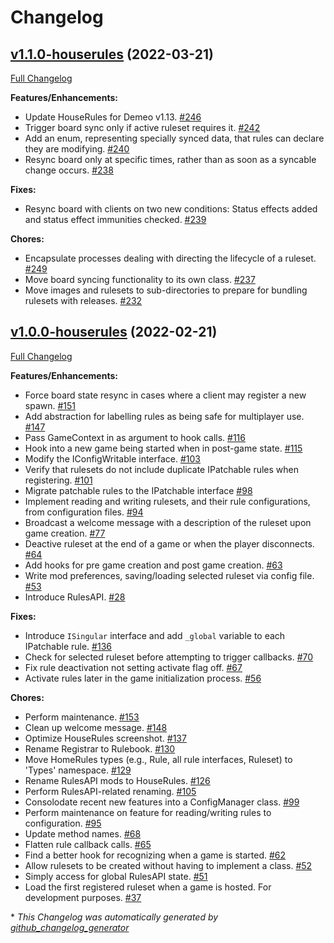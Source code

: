 # Changelog

## [v1.1.0-houserules](https://github.com/orendain/demeomods/tree/v1.1.0-houserules) (2022-03-21)

[Full Changelog](https://github.com/orendain/demeomods/compare/v1.0.0-houserules...v1.1.0-houserules)

**Features/Enhancements:**

- Update HouseRules for Demeo v1.13. [\#246](https://github.com/orendain/DemeoMods/pull/246)
- Trigger board sync only if active ruleset requires it. [\#242](https://github.com/orendain/DemeoMods/pull/242)
- Add an enum, representing specially synced data, that rules can declare they are modifying. [\#240](https://github.com/orendain/DemeoMods/pull/240)
- Resync board only at specific times, rather than as soon as a syncable change occurs. [\#238](https://github.com/orendain/DemeoMods/pull/238)

**Fixes:**

- Resync board with clients on two new conditions: Status effects added and status effect immunities checked. [\#239](https://github.com/orendain/DemeoMods/pull/239)

**Chores:**

- Encapsulate processes dealing with directing the lifecycle of a ruleset. [\#249](https://github.com/orendain/DemeoMods/pull/249)
- Move board syncing functionality to its own class. [\#237](https://github.com/orendain/DemeoMods/pull/237)
- Move images and rulesets to sub-directories to prepare for bundling rulesets with releases. [\#232](https://github.com/orendain/DemeoMods/pull/232)

## [v1.0.0-houserules](https://github.com/orendain/demeomods/tree/v1.0.0-houserules) (2022-02-21)

[Full Changelog](https://github.com/orendain/demeomods/compare/faa2e50c1fdc985e4bf0383f16ef8980eb1580b9...v1.0.0-houserules)

**Features/Enhancements:**

- Force board state resync in cases where a client may register a new spawn. [\#151](https://github.com/orendain/DemeoMods/pull/151)
- Add abstraction for labelling rules as being safe for multiplayer use. [\#147](https://github.com/orendain/DemeoMods/pull/147)
- Pass GameContext in as argument to hook calls. [\#116](https://github.com/orendain/DemeoMods/pull/116)
- Hook into a new game being started when in post-game state. [\#115](https://github.com/orendain/DemeoMods/pull/115)
- Modify the IConfigWritable interface. [\#103](https://github.com/orendain/DemeoMods/pull/103)
- Verify that rulesets do not include duplicate IPatchable rules when registering. [\#101](https://github.com/orendain/DemeoMods/pull/101)
- Migrate patchable rules to the IPatchable interface [\#98](https://github.com/orendain/DemeoMods/pull/98)
- Implement reading and writing rulesets, and their rule configurations, from configuration files. [\#94](https://github.com/orendain/DemeoMods/pull/94)
- Broadcast a welcome message with a description of the ruleset upon game creation. [\#77](https://github.com/orendain/DemeoMods/pull/77)
- Deactive ruleset at the end of a game or when the player disconnects. [\#64](https://github.com/orendain/DemeoMods/pull/64)
- Add hooks for pre game creation and post game creation. [\#63](https://github.com/orendain/DemeoMods/pull/63)
- Write mod preferences, saving/loading selected ruleset via config file. [\#53](https://github.com/orendain/DemeoMods/pull/53)
- Introduce RulesAPI. [\#28](https://github.com/orendain/DemeoMods/pull/28)

**Fixes:**

- Introduce `ISingular` interface and add `_global` variable to each IPatchable rule. [\#136](https://github.com/orendain/DemeoMods/pull/136)
- Check for selected ruleset before attempting to trigger callbacks. [\#70](https://github.com/orendain/DemeoMods/pull/70)
- Fix rule deactivation not setting activate flag off. [\#67](https://github.com/orendain/DemeoMods/pull/67)
- Activate rules later in the game initialization process. [\#56](https://github.com/orendain/DemeoMods/pull/56)

**Chores:**

- Perform maintenance. [\#153](https://github.com/orendain/DemeoMods/pull/153)
- Clean up welcome message. [\#148](https://github.com/orendain/DemeoMods/pull/148)
- Optimize HouseRules screenshot. [\#137](https://github.com/orendain/DemeoMods/pull/137)
- Rename Registrar to Rulebook. [\#130](https://github.com/orendain/DemeoMods/pull/130)
- Move HomeRules types \(e.g., Rule, all rule interfaces, Ruleset\) to 'Types' namespace. [\#129](https://github.com/orendain/DemeoMods/pull/129)
- Rename RulesAPI mods to HouseRules. [\#126](https://github.com/orendain/DemeoMods/pull/126)
- Perform RulesAPI-related renaming. [\#105](https://github.com/orendain/DemeoMods/pull/105)
- Consolodate recent new features into a ConfigManager class. [\#99](https://github.com/orendain/DemeoMods/pull/99)
- Perform maintenance on feature for reading/writing rules to configuration. [\#95](https://github.com/orendain/DemeoMods/pull/95)
- Update method names. [\#68](https://github.com/orendain/DemeoMods/pull/68)
- Flatten rule callback calls. [\#65](https://github.com/orendain/DemeoMods/pull/65)
- Find a better hook for recognizing when a game is started. [\#62](https://github.com/orendain/DemeoMods/pull/62)
- Allow rulesets to be created without having to implement a class. [\#52](https://github.com/orendain/DemeoMods/pull/52)
- Simply access for global RulesAPI state. [\#51](https://github.com/orendain/DemeoMods/pull/51)
- Load the first registered ruleset when a game is hosted. For development purposes. [\#37](https://github.com/orendain/DemeoMods/pull/37)



\* *This Changelog was automatically generated by [github_changelog_generator](https://github.com/github-changelog-generator/github-changelog-generator)*
